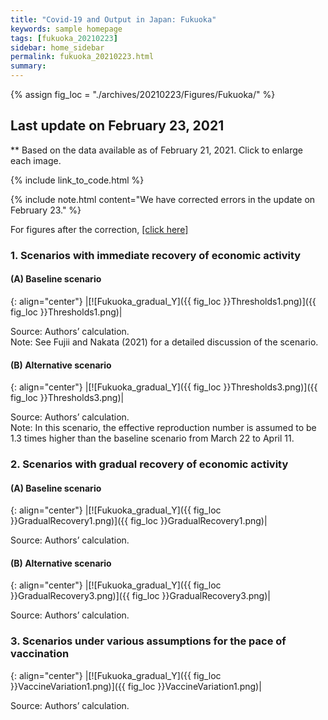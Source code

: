 ```yaml
---
title: "Covid-19 and Output in Japan: Fukuoka"
keywords: sample homepage
tags: [fukuoka_20210223]
sidebar: home_sidebar
permalink: fukuoka_20210223.html
summary:
---
```


{% assign fig_loc = "./archives/20210223/Figures/Fukuoka/" %}

## Last update on February 23, 2021
** Based on the data available as of February 21, 2021. Click to enlarge each image.

{% include link_to_code.html %}

{% include note.html content="We have corrected errors in the update on February 23." %}

For figures after the correction, [[click here]](./fukuoka_20210225.html)

<!-- {% include link_to_others.html text='Link to other Fukuoka pages:' tag='fukuoka' %} -->

### 1. Scenarios with immediate recovery of economic activity

#### (A) Baseline scenario

{: align="center"}
|[![Fukuoka_gradual_Y]({{ fig_loc }}Thresholds1.png)]({{ fig_loc }}Thresholds1.png)|

Source: Authors’ calculation. <br>
Note:	See Fujii and Nakata (2021) for a detailed discussion of the scenario.

#### (B) Alternative scenario

{: align="center"}
|[![Fukuoka_gradual_Y]({{ fig_loc }}Thresholds3.png)]({{ fig_loc }}Thresholds3.png)|

Source: Authors’ calculation. <br>
Note: In this scenario, the effective reproduction number is assumed to be 1.3 times higher than the baseline scenario from March 22 to April 11.

### 2. Scenarios with gradual recovery of economic activity

#### (A) Baseline scenario

{: align="center"}
|[![Fukuoka_gradual_Y]({{ fig_loc }}GradualRecovery1.png)]({{ fig_loc }}GradualRecovery1.png)|

Source: Authors’ calculation.

#### (B) Alternative scenario

{: align="center"}
|[![Fukuoka_gradual_Y]({{ fig_loc }}GradualRecovery3.png)]({{ fig_loc }}GradualRecovery3.png)|

Source: Authors’ calculation.

### 3. Scenarios under various assumptions for the pace of vaccination

{: align="center"}
|[![Fukuoka_gradual_Y]({{ fig_loc }}VaccineVariation1.png)]({{ fig_loc }}VaccineVariation1.png)|

Source: Authors’ calculation.
